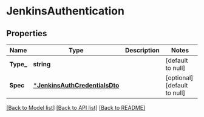 # JenkinsAuthentication

## Properties
Name | Type | Description | Notes
------------ | ------------- | ------------- | -------------
**Type_** | **string** |  | [default to null]
**Spec** | [***JenkinsAuthCredentialsDto**](JenkinsAuthCredentialsDTO.md) |  | [optional] [default to null]

[[Back to Model list]](../README.md#documentation-for-models) [[Back to API list]](../README.md#documentation-for-api-endpoints) [[Back to README]](../README.md)

